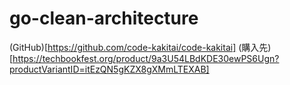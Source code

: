 # go-clean-architecture

(GitHub)[https://github.com/code-kakitai/code-kakitai]
(購入先)[https://techbookfest.org/product/9a3U54LBdKDE30ewPS6Ugn?productVariantID=itEzQN5gKZX8gXMmLTEXAB]
